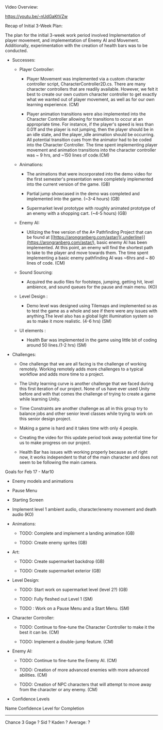 Video Overview:

https://youtu.be/-nUdGaKtVZw

Recap of Initial 3-Week Plan:

The plan for the initial 3-week work period involved Implementation of
player movement, and implementation of Enemy AI and Movement.
Additionally, experimentation with the creation of health bars was to be
conducted.

-   Successes:

    -   Player Controller:

        -   Player Movement was implemented via a custom character
            controller script, CharacterController2D.cs. There are many
            character controllers that are readily available. However,
            we felt it best to create our own custom character
            controller to get exactly what we wanted out of player
            movement, as well as for our own learning experience. (CM)

        -   Player animation transitions were also implemented into the
            Character Controller allowing for transitions to occur at an
            appropriate time. For instance, if the player\'s speed is
            less than 0.01f and the player is not jumping, then the
            player should be in an idle state, and the player\_idle
            animation should be occurring. All potential transition cues
            from the animator had to be coded into the Character
            Controller. The time spent implementing player movement and
            animation transitions into the character controller was \~ 9
            hrs, and \~150 lines of code.(CM)

    -   Animations:

        -   The animations that were incorporated into the demo video
            for the first semester's presentation were completely
            implemented into the current version of the game. (GB)

        -   Partial jump showcased in the demo was completed and
            implemented into the game. (\~3-4 hours) (GB)

        -   Supermarket level prototype with roughly animated prototype
            of an enemy with a shopping cart. (\~4-5 hours) (GB)

    -   Enemy AI:

        -   Utilizing the free version of the A\* Pathfinding Project
            that can be found at
            [[https://arongranberg.com/astar/]{.underline}](https://arongranberg.com/astar/),
            basic enemy AI has been implemented. At this point, an enemy
            will find the shortest path to take to the player and move
            towards them. The time spent implementing a basic enemy
            pathfinding AI was \~6hrs and \~ 80 lines of code. (CM)

    -   Sound Sourcing:

        -   Acquired the audio files for footsteps, jumping, getting
            hit, level ambience, and sound queues for the pause and main
            menu. (KO)

    -   Level Design :

        -   Demo level was designed using Tilemaps and implemented so as
            to test the game as a whole and see if there were any issues
            with anything.The level also has a global light illumination
            system so as to make it more realistic. (4-6 hrs) (SM)

    -   UI elements :

        -   Health Bar was implemented in the game using little bit of
            coding around 50 lines.(1-2 hrs) (SM)

<!-- -->

-   Challenges:

    -   One challenge that we are all facing is the challenge of working
        remotely. Working remotely adds more challenges to a typical
        workflow and adds more time to a project.

    -   The Unity learning curve is another challenge that we faced
        during this first iteration of our project. None of us have ever
        used Unity before and with that comes the challenge of trying to
        create a game while learning Unity.

    -   Time Constraints are another challenge as all in this group try
        to balance jobs and other senior level classes while trying to
        work on this senior design project.

    -   Making a game is hard and it takes time with only 4 people.

    -   Creating the video for this update period took away potential
        time for us to make progress on our project.

    -   Health Bar has issues with working properly because as of right
        now, it works independent to that of the main character and does
        not seem to be following the main camera.

Goals for Feb 17 - Mar10

-   Enemy models and animations

-   Pause Menu

-   Starting Screen

-   Implement level 1 ambient audio, character/enemy movement and death
    audio (KO)

-   Animations:

    -   TODO: Complete and implement a landing animation (GB)

    -   TODO: Create enemy sprites (GB)

-   Art:

    -   TODO: Create supermarket backdrop (GB)

    -   TODO: Create supermarket exterior (GB)

-   Level Design:

    -   TODO: Start work on supermarket level (level 2?) (GB)

    -   TODO: Fully fleshed out Level 1 (SM)

    -   TODO : Work on a Pause Menu and a Start Menu. (SM)

-   Character Controller:

    -   TODO: Continue to fine-tune the Character Controller to make it
        the best it can be. (CM)

    -   TODO: Implement a double-jump feature. (CM)

-   Enemy AI:

    -   TODO: Continue to fine-tune the Enemy AI. (CM)

    -   TODO: Creation of more advanced enemies with more advanced
        abilities. (CM)

    -   TODO: Creation of NPC characters that will attempt to move away
        from the character or any enemy. (CM)

-   Confidence Levels

  Name       Confidence Level for Completion
  ---------- ---------------------------------
  Chance     3
  Gage       ?
  Sid        ?
  Kaden      ?
  Average:   ?
